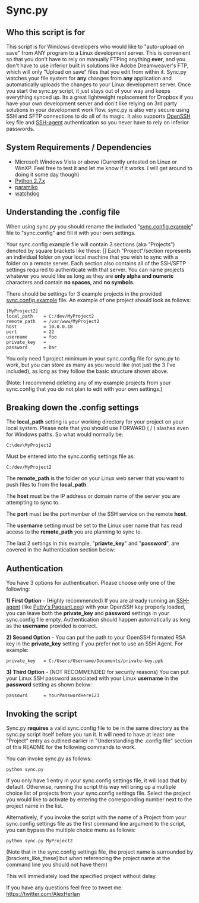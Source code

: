 Sync.py
=======

Who this script is for
----------------------
This script is for Windows developers who would like to "auto-upload on save" from ANY program to a Linux development server.  This is convenient so that you don't have to rely on manually FTPing anything **ever**, and you don't have to use inferior built in solutions like Adobe Dreamweaver's FTP, which will only "Upload on save" files that you edit from within it.  Sync.py watches your file system for **any** changes from **any** application and automatically uploads the changes to your Linux development server.  Once you start the sync.py script, it just stays out of your way and keeps everything synced up.  Its a great lightweight replacement for Dropbox if you have your own development server and don't like relying on 3rd party solutions in your development work flow.  sync.py is also very secure using SSH and SFTP connections to do all of its magic.  It also supports [OpenSSH](http://en.wikipedia.org/wiki/OpenSSH) key file and [SSH-agent](http://en.wikipedia.org/wiki/Ssh-agent) authentication so you never have to rely on inferior passwords.

System Requirements / Dependencies 
------------

* Microsoft Windows Vista or above (Currently untested on Linux or WinXP.  Feel free to test it and let me know if it works.  I will get around to doing it some day though)
* [Python 2.7.x](http://www.python.org/getit/releases/2.7/)
* [paramiko](http://www.lag.net/paramiko/)
* [watchdog](http://pypi.python.org/pypi/watchdog)


Understanding the .config file
------------------------------
When using sync.py you should rename the included "[sync.config.example](syncpy/blob/master/sync.config.example)" file to "sync.config"
and fill it with your own settings.

Your sync.config example file will contain 3 sections (aka "Projects") denoted by square brackets like these: []  Each "Project"/section represents an individual folder on your local machine that you wish to sync with a folder on a remote server.  Each section also contains all of the SSH/SFTP settings required to authenticate with that server. You can name projects whatever you would like as long as they are **only alpha and numeric** characters and contain **no spaces**, and **no symbols**.

There should be settings for 3 example projects in the provided [sync.config.example](syncpy/blob/master/sync.config.example) file.
An example of one project should look as follows:

	[MyProject2]
	local_path    = C:/dev/MyProject2
	remote_path   = /var/www/MyProject2
	host          = 10.0.0.18
	port          = 22
	username      = foo
	private_key   = 
	password      = bar

You only need 1 project minimum in your sync.config file for sync.py to work, but you can store as many as you would like (not just the 3 I've included), as long as they follow the basic structure shown above.  

(Note: I recommend deleting any of my example projects from your sync.config that you do not plan to edit with your own settings.)


Breaking down the .config settings
-----------------------------------

The **local_path** setting is your working directory for your project on your local system. Please note that you should use FORWARD ( / ) slashes even for Windows paths. So what would normally be:

	C:\dev\MyProject2

Must be entered into the sync.config settings file as:

	C:/dev/MyProject2

The **remote_path** is the folder on your Linux web server that you want to push files to from the **local_path**.

The **host** must be the IP address or domain name of the server you are attempting to sync to.

The **port** must be the port number of the SSH service on the remote **host**.

The **username** setting must be set to the Linux user name that has read access to the **remote_path** you are planning to sync to. 


The last 2 settings in this example, "**priavte_key**" and "**password**", are covered in the Authentication section below:


Authentication
--------------

You have 3 options for authentication. Please choose only one of the following:

**1) First Option** - (Highly recommended) If you are already running an [SSH-agent](http://en.wikipedia.org/wiki/Ssh-agent) (like [Putty's Pageant.exe](http://www.chiark.greenend.org.uk/~sgtatham/putty/download.html)) with your OpenSSH key properly loaded, you can leave both the **private_key** and **password** settings in your sync.config file empty. Authentication should happen automatically as long as the **username** provided is correct. 

**2) Second Option** - You can put the path to your OpenSSH formated RSA key in the **private_key** setting if you prefer not to use an SSH Agent.  For example:

	private_key   = C:/Users/Username/Documents/private-key.ppk

**3) Third Option** - (NOT RECOMMENDED for security reasons) You can put your Linux SSH password associated with your Linux **username** in the **password** setting as shown below:

	passowrd      = YourPasswordHere123


Invoking the script
-------------------
Sync.py **requires** a valid sync.config file to be in the same directory as the sync.py script itself before you run it.  It will need to have at least one "Project" entry as outlined earlier in "Understanding the .config file" section of this README for the following commands to work.

You can invoke sync.py as follows:

	python sync.py

If you only have 1 entry in your sync.config settings file, it will load that by default.   Otherwise, running the script this way will bring up a multiple choice list of projects from your sync.config settings file.  Select the project you would like to activate by entering the corresponding number next to the project name in the list.

Alternatively, if you invoke the script with the name of a Project from your sync.config settings file as the first command line argument to the script, you can bypass the multiple choice menu as follows:

	python sync.py MyProject2

(Note that in the sync.config settings file, the project name is surrounded by [brackets_like_these] but when referencing the project name at the command line you should not have them)

This will immediately load the specified project without delay. 



If you have any questions feel free to tweet me: https://twitter.com/AlexHerlan